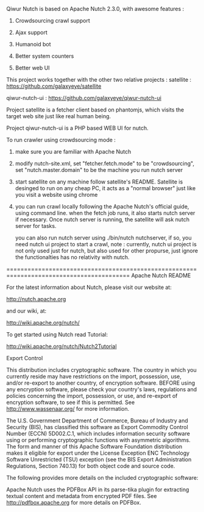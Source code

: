 Qiwur Nutch is based on Apache Nutch 2.3.0, with awesome features : 


1. Crowdsourcing crawl support

2. Ajax support

3. Humanoid bot

4. Better system counters

5. Better web UI


This project works together with the other two relative projects : 
satellite : https://github.com/galaxyeye/satellite

qiwur-nutch-ui : https://github.com/galaxyeye/qiwur-nutch-ui

Project satellite is a fetcher client based on phantomjs, which visits
the target web site just like real human being.

Project qiwur-nutch-ui is a PHP based WEB UI for nutch.


To run crawler using crowdsourcing mode : 

1. make sure you are familiar with Apache Nutch

2. modify nutch-site.xml, set "fetcher.fetch.mode" to be "crowdsourcing", 
   set "nutch.master.domain" to be the machine you run nutch server

3. start satellite on any machine follow satellite's README. Satellite is desinged to
   run on any cheap PC, it acts as a "normal browser" just like you visit a website
   using chrome

4. you can run crawl locally following the Apache Nutch's official guide, using command line.
   when the fetch job runs, it also starts nutch server if necessary. Once nutch server
   is running, the satellite will ask nutch server for tasks.

   you can also run nutch server using ./bin/nutch nutchserver, if so, you need 
   nutch ui project to start a crawl, note : currently, nutch ui project is not only
   used just for nutch, but also used for other propurse, just ignore the 
   functionalties has no relativity with nutch.



=========================================================================================
Apache Nutch README

For the latest information about Nutch, please visit our website at:

   http://nutch.apache.org

and our wiki, at:

   http://wiki.apache.org/nutch/

To get started using Nutch read Tutorial:

   http://wiki.apache.org/nutch/Nutch2Tutorial
   
Export Control

This distribution includes cryptographic software.  The country in which you 
currently reside may have restrictions on the import, possession, use, and/or 
re-export to another country, of encryption software.  BEFORE using any encryption 
software, please check your country's laws, regulations and policies concerning the
import, possession, or use, and re-export of encryption software, to see if this is 
permitted.  See <http://www.wassenaar.org/> for more information. 

The U.S. Government Department of Commerce, Bureau of Industry and Security (BIS), has 
classified this software as Export Commodity Control Number (ECCN) 5D002.C.1, which 
includes information security software using or performing cryptographic functions with 
asymmetric algorithms.  The form and manner of this Apache Software Foundation 
distribution makes it eligible for export under the License Exception ENC Technology 
Software Unrestricted (TSU) exception (see the BIS Export Administration Regulations, 
Section 740.13) for both object code and source code.

The following provides more details on the included cryptographic software:

Apache Nutch uses the PDFBox API in its parse-tika plugin for extracting textual content 
and metadata from encrypted PDF files. See http://pdfbox.apache.org for more 
details on PDFBox.

